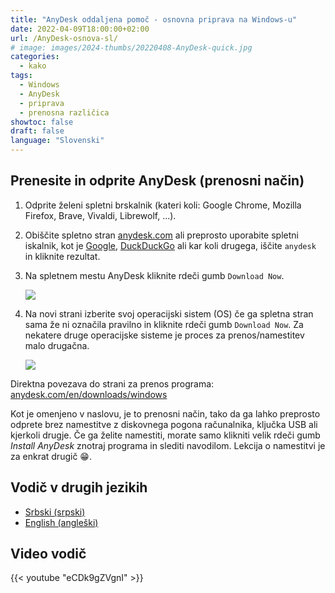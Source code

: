 ```yaml
---
title: "AnyDesk oddaljena pomoč - osnovna priprava na Windows-u"
date: 2022-04-09T18:00:00+02:00
url: /AnyDesk-osnova-sl/
# image: images/2024-thumbs/20220408-AnyDesk-quick.jpg
categories: 
  - kako
tags: 
  - Windows
  - AnyDesk
  - priprava
  - prenosna različica
showtoc: false
draft: false
language: "Slovenski"
---
```


## Prenesite in odprite AnyDesk (prenosni način)

1. Odprite želeni spletni brskalnik (kateri koli: Google Chrome, Mozilla Firefox, Brave, Vivaldi, Librewolf, ...).
2. Obiščite spletno stran [anydesk.com](https://anydesk.com/ "Kliknite/tapnite za obisk AnyDesk!") ali preprosto uporabite spletni iskalnik, kot je [Google](https://www.google.com/ "Kliknite/tapnite za obisk Google!"), [DuckDuckGo](https://duckduckgo.com/ "Kliknite/tapnite za obisk DuckDuckGo!") ali kar koli drugega, iščite `anydesk` in kliknite rezultat. 
3. Na spletnem mestu AnyDesk kliknite rdeči gumb `Download Now`.
   
   ![](/images/AnyDesk/AnyDesk_dl_page_button_dl_now.jpeg)

4. Na novi strani izberite svoj operacijski sistem (OS) če ga spletna stran sama že ni označila pravilno in kliknite rdeči gumb `Download Now`. Za nekatere druge operacijske sisteme je proces za prenos/namestitev malo drugačna.
   
   ![](/images/AnyDesk/AnyDesk_Win_dl_now.jpeg)
   
Direktna povezava do strani za prenos programa: [anydesk.com/en/downloads/windows](https://anydesk.com/en/downloads/windows "Kliknite/tapnite za obisk strani  AnyDesk prenosi!")

Kot je omenjeno v naslovu, je to prenosni način, tako da ga lahko preprosto odprete brez namestitve z diskovnega pogona računalnika, ključka USB ali kjerkoli drugje. Če ga želite namestiti, morate samo klikniti velik rdeči gumb *Install AnyDesk* znotraj programa in slediti navodilom. Lekcija o namestitvi je za enkrat drugič 😁.

## Vodič v drugih jezikih

- [Srbski (srpski)](/AnyDesk-osnova-sh/ "Kliknite/tapnite da otvorite! Kliknite/tapnite da odprete!")
- [English (angleški)](/AnyDesk-basic/ "Click/tap to open! Kliknite/tapnite da odprete!")

## Video vodič

{{< youtube "eCDk9gZVgnI" >}}
